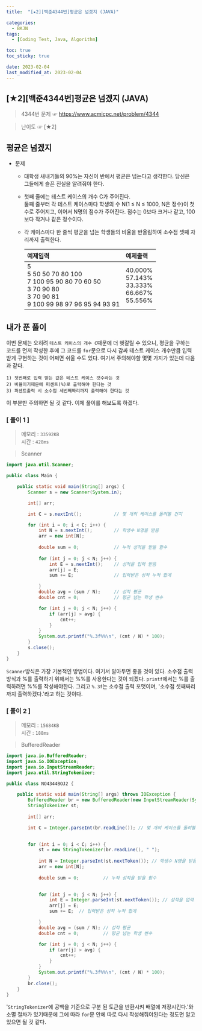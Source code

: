 ```yaml
---
title:  "[★2][백준4344번]평균은 넘겠지 (JAVA)" 

categories:
  - BKJN
tags:
  - [Coding Test, Java, Algorithm]

toc: true
toc_sticky: true

date: 2023-02-04
last_modified_at: 2023-02-04
---
```

[★2][백준4344번]평균은 넘겠지 (JAVA)
----
> 4344번 문제 ☞ <https://www.acmicpc.net/problem/4344> 

> 난이도 ☞ [★2]
  
## 평균은 넘겠지
  
- 문제
  - 대학생 새내기들의 90%는 자신이 반에서 평균은 넘는다고 생각한다. 당신은 그들에게 슬픈 진실을 알려줘야 한다.
  - 첫째 줄에는 테스트 케이스의 개수 C가 주어진다.<br>둘째 줄부터 각 테스트 케이스마다 학생의 수 N(1 ≤ N ≤ 1000, N은 정수)이 첫 수로 주어지고, 이어서 N명의 점수가 주어진다. 점수는 0보다 크거나 같고, 100보다 작거나 같은 정수이다.
  - 각 케이스마다 한 줄씩 평균을 넘는 학생들의 비율을 반올림하여 소수점 셋째 자리까지 출력한다.
    
	|예제입력|예제출력|
	|:--|:--|
	|5<br>5 50 50 70 80 100<br>7 100 95 90 80 70 60 50<br>3 70 90 80<br>3 70 90 81<br>9 100 99 98 97 96 95 94 93 91|40.000%<br>57.143%<br>33.333%<br>66.667%<br>55.556%|

## 내가 푼 풀이  
이번 문제는 오히려 `테스트 케이스의 개수 C`때문에 더 헷갈릴 수 있으니, 평균을 구하는 코드를 먼저 작성한 후에 그 코드를 `for`문으로 다시 감싸 테스트 케이스 개수만큼 입력받게 구현하는 것이 어쩌면 쉬울 수도 있다. 여기서 주의해야할 몇몇 가지가 있는데 다음과 같다.
```
1) 첫번째로 입력 받는 값은 테스트 케이스 갯수라는 것
2) 비율이기때문에 퍼센트(%)로 출력해야 한다는 것
3) 퍼센트출력 시 소수점 세번째짜리까지 출력해야 한다는 것
```
이 부분만 주의하면 될 것 같다. 이제 풀이를 해보도록 하겠다.

### [ 풀이 1 ]

>메모리 : `33592KB`  
>시간 : `428ms`  

>Scanner
  
```java
import java.util.Scanner;

public class Main {

	public static void main(String[] args) {
		Scanner s = new Scanner(System.in);

		int[] arr;

		int C = s.nextInt(); 			// 몇 개의 케이스를 돌려볼 건지

		for (int i = 0; i < C; i++) {
			int N = s.nextInt();		// 학생수 N명을 받음
			arr = new int[N];
			
			double sum = 0; 			// 누적 성적을 받을 함수
			
			for (int j = 0; j < N; j++) {
				int E = s.nextInt(); 	// 성적을 입력 받음
				arr[j] = E;
				sum += E; 				// 입력받은 성적 누적 합계

			}
			double avg = (sum / N); 	// 성적 평균
			double cnt = 0; 			// 평균 넘는 학생 변수

			for (int j = 0; j < N; j++) {
				if (arr[j] > avg) {
					cnt++;
				}
			}
			System.out.printf("%.3f%%\n", (cnt / N) * 100);
		}
		s.close();
	}
}

```
`Scanner`방식은 가장 기본적인 방법이다. 여기서 알아두면 좋을 것이 있다. 소수점 출력 방식과 %를 출력하기 위해서는 %%를 사용한다는 것이 되겠다. `printf`에서는 %를 출력하려면 %%를 작성해야한다. 그리고 `%.3f`는 소수점 출력 포맷이며, '소수점 셋째짜리까지 출력하겠다.'라고 하는 것이다.

### [ 풀이 2 ]

>메모리 : `15684KB`  
>시간 : `188ms`  
  
>BufferedReader
  
```java
import java.io.BufferedReader;
import java.io.IOException;
import java.io.InputStreamReader;
import java.util.StringTokenizer;

public class NO4344BOJ2 {

	public static void main(String[] args) throws IOException {
		BufferedReader br = new BufferedReader(new InputStreamReader(System.in));
		StringTokenizer st;
		
		int[] arr;

		int C = Integer.parseInt(br.readLine()); // 몇 개의 케이스를 돌려볼 건지

		
		for (int i = 0; i < C; i++) {
			st = new StringTokenizer(br.readLine(), " ");
			
			int N = Integer.parseInt(st.nextToken()); // 학생수 N명을 받음
			arr = new int[N];
			
			double sum = 0; 		// 누적 성적을 받을 함수
			

			for (int j = 0; j < N; j++) {
				int E = Integer.parseInt(st.nextToken()); // 성적을 입력 받음
				arr[j] = E;
				sum += E;  // 입력받은 성적 누적 합계

			}
			double avg = (sum / N); // 성적 평균
			double cnt = 0; 		// 평균 넘는 학생 변수

			for (int j = 0; j < N; j++) {
				if (arr[j] > avg) {
					cnt++;
				}
			}
			System.out.printf("%.3f%%\n", (cnt / N) * 100);
		}
		br.close();	
	}
}
```
'`StringTokenizer`에 공백을 기준으로 구분 된 토큰을 반환시켜 배열에 저장시킨다.'와 소멸 절차가 있기때문에 그에 따라 `for`문 안에 따로 다시 작성해줘야된다는 정도면 알고 있으면 될 것 같다.